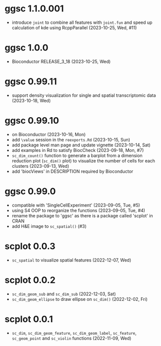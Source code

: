 # ggsc 1.1.0.001

+ introduce `joint` to combine all features with `joint.fun` and speed up calculation of kde using RcppParallel (2023-10-25, Wed, #11)

# ggsc 1.0.0

+ Bioconductor RELEASE_3_18 (2023-10-25, Wed)

# ggsc 0.99.11

+ support density visualization for single and spatial transcriptomic data (2023-10-18, Wed)

# ggsc 0.99.10

+ on Bioconductor (2023-10-16, Mon)
+ add `\value` session in the `reexports.Rd` (2023-10-15, Sun)
+ add package level man page and update vignette (2023-10-14, Sat)
+ add examples in Rd to satisfy BiocCheck (2023-09-18, Mon, #7)
+ `sc_dim_count()` function to generate a barplot from a dimension reduction plot (`sc_dim()` plot) to 
    visualize the number of cells for each clusters (2023-09-13, Wed)
+ add 'biocViews' in DESCRIPTION required by Bioconductor

# ggsc 0.99.0

+ compatible with 'SingleCellExperiment' (2023-09-05, Tue, #5)
+ using S4 OOP to reorganize the functions (2023-09-05, Tue, #4)
+ rename the package to 'ggsc' as there is a package called 'scplot' in CRAN
+ add H&E image to `sc_spatial()` (#3)

# scplot 0.0.3

+ `sc_spatial` to visualize spatial features (2022-12-07, Wed)

# scplot 0.0.2

+ `sc_dim_geom_sub` and `sc_dim_sub` (2022-12-03, Sat)
+ `sc_dim_geom_ellipse` to draw ellipse on `sc_dim()` (2022-12-02, Fri)

# scplot 0.0.1

+ `sc_dim`, `sc_dim_geom_feature`, `sc_dim_geom_label`, `sc_feature`, `sc_geom_point` and `sc_violin` functions (2022-11-09, Wed)
